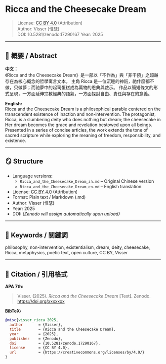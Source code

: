 # Ricca and the Cheesecake Dream

> License: [CC BY 4.0](https://creativecommons.org/licenses/by/4.0/) (Attribution)  
> Author: Visser (惟瑟)  
> DOI: 10.5281/zenodo.17290167
> Year: 2025  

---

## 🧀 概要 / Abstract

**中文：**  
《Ricca and the Cheesecake Dream》是一部以「不作為」與「非干預」之超越存在為核心概念的哲學寓言文本。
主角 Ricca 是一位沉睡的神祇，祂什麼都不做，只做夢；而祂夢中的起司蛋糕成為萬物的恩典與啟示。
作品以簡短條文的形式呈現，一方面延伸宗教經典的語氣，一方面探討自由、責任與存在的意義。

**English:**  
Ricca and the Cheesecake Dream is a philosophical parable centered on the transcendent existence of inaction and non-intervention.
The protagonist, Ricca, is a slumbering deity who does nothing but dream; the cheesecake in Her dream becomes the grace and revelation bestowed upon all beings.
Presented in a series of concise articles, the work extends the tone of sacred scripture while exploring the meaning of freedom, responsibility, and existence.

---

## 🪞 Structure

- Language versions:
  - `Ricca_and_the_Cheesecake_Dream_zh.md` – Original Chinese version  
  - `Ricca_and_the_Cheesecake_Dream_en.md` – English translation  
- License: [CC BY 4.0](https://creativecommons.org/licenses/by/4.0/) (Attribution)  
- Format: Plain text / Markdown (.md)  
- Author: Visser (惟瑟)  
- Year: 2025  
- DOI: *(Zenodo will assign automatically upon upload)*  

---

## 🧩 Keywords / 關鍵詞
philosophy, non-intervention, existentialism, dream, deity, cheesecake,  
Ricca, metaphysics, poetic text, open culture, CC BY, Visser  

---

## 💬 Citation / 引用格式

**APA 7th:**
> Visser. (2025). *Ricca and the Cheesecake Dream* [Text]. Zenodo. https://doi.org/xxxxxxx

**BibTeX:**
```bibtex
@misc{visser_ricca_2025,
  author       = {Visser},
  title        = {Ricca and the Cheesecake Dream},
  year         = {2025},
  publisher    = {Zenodo},
  doi          = {10.5281/zenodo.17290167},
  license      = {CC BY 4.0},
  url          = {https://creativecommons.org/licenses/by/4.0/}
}

